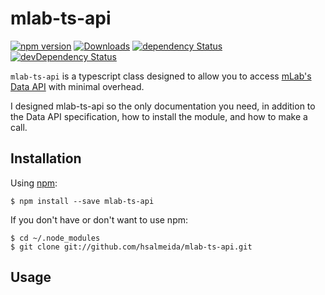 # mlab-ts-api

[![npm version](https://badge.fury.io/js/mlab-ts-api.svg)](https://badge.fury.io/js/mlab-ts-api)
[![Downloads](https://img.shields.io/npm/dm/mlab-ts-api.svg)](https://www.npmjs.com/package/mlab-ts-api)
[![dependency Status](https://david-dm.org/hsalmeida/mlab-ts-api.svg)](https://david-dm.org/hsalmeida/mlab-ts-api)
[![devDependency Status](https://david-dm.org/hsalmeida/mlab-ts-api/dev-status.svg)](https://david-dm.org/hsalmeida/mlab-ts-api#info=devDependencies)

`mlab-ts-api` is a typescript class designed to allow you to access [mLab's Data API](http://docs.mlab.com/data-api/#reference) with minimal overhead.

I designed mlab-ts-api so the only documentation you need, in addition to the Data API specification, how to install the module, and how to make a call.

## Installation

Using [npm](https://www.npmjs.com/):

    $ npm install --save mlab-ts-api

If you don't have or don't want to use npm:

    $ cd ~/.node_modules
    $ git clone git://github.com/hsalmeida/mlab-ts-api.git

## Usage
